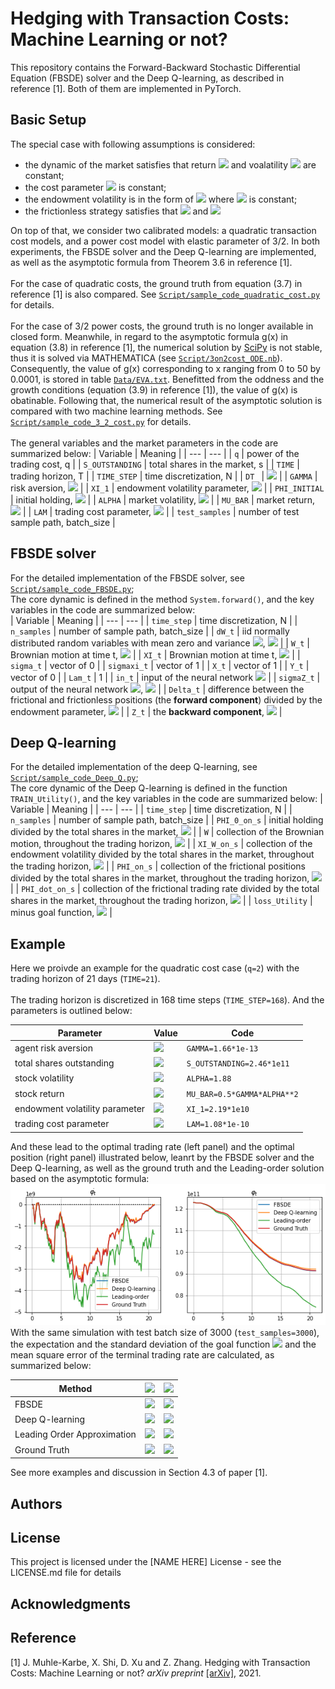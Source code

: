 # Hedging with Transaction Costs: Machine Learning or not?

This repository contains the Forward-Backward Stochastic Differential Equation (FBSDE) solver and the Deep Q-learning, as described in reference [1]. Both of them are implemented in PyTorch.

## Basic Setup

The special case with following assumptions is considered:

* the dynamic of the market satisfies that return <img src="https://latex.codecogs.com/gif.latex?\mu" /> and voalatility <img src="https://latex.codecogs.com/gif.latex?\sigma" /> are constant;
* the cost parameter <img src="https://latex.codecogs.com/gif.latex?\lambda" /> is constant;
* the endowment volatility is in the form of <img src="https://latex.codecogs.com/gif.latex?\xi_t=\hat{\xi}W_t" /> where <img src="https://latex.codecogs.com/gif.latex?\hat{\xi}" /> is constant; 
* the frictionless strategy satisfies that   <img src="https://latex.codecogs.com/gif.latex?\bar{b_t}=0" /> and <img src="https://latex.codecogs.com/gif.latex?\bar{a_t}=-\hat{\xi}{\sigma}^{-1}" />

On top of that, we consider two calibrated models: a quadratic transaction cost models, and a power cost model with elastic parameter of 3/2. In both experiments, the FBSDE solver and the Deep Q-learning are implemented, as well as the asymptotic formula from Theorem 3.6 in reference [1].     
<br/>
For the case of quadratic costs, the ground truth from equation (3.7) in reference [1] is also compared. See [`Script/sample_code_quadratic_cost.py`](./Script/sample_code_quadratic_cost.py) for details.   
<br/>
For the case of 3/2 power costs, the ground truth is no longer available in closed form. Meanwhile, in regard to the asymptotic formula g(x) in equation (3.8) in reference [1], the numerical solution by [SciPy](https://github.com/scipy/scipy) is not stable, thus it is solved via MATHEMATICA (see [`Script/3on2cost_ODE.nb`](./Script/3on2cost_ODE.nb)). Consequently, the value of g(x) corresponding to x ranging from 0 to 50 by 0.0001, is stored in table [`Data/EVA.txt`](./Data/EVA.txt). Benefitted from the oddness and the growth conditions (equation (3.9) in reference [1]), the value of g(x) is obatinable. Following that, the numerical result of the asymptotic solution is compared with two machine learning methods. See [`Script/sample_code_3_2_cost.py`](./Script/sample_code_3_2_cost.py) for details.
<br/><br/>
The general variables and the market parameters in the code are summarized below:
| Variable | Meaning |
| --- | --- |
| `q`  | power of the trading cost, q |
| `S_OUTSTANDING` | total shares in the market, s |
| `TIME` | trading horizon, T |
| `TIME_STEP` |   time discretization, N |
| `DT ` | <img src="https://latex.codecogs.com/gif.latex?\Delta%20t=\frac{T}{N}" />  |
| `GAMMA` | risk aversion, <img src="https://latex.codecogs.com/gif.latex?\gamma" /> |
| `XI_1` | endowment volatility parameter, <img src="https://latex.codecogs.com/gif.latex?\hat{\xi}" /> |
| `PHI_INITIAL` | initial holding,  <img src="https://latex.codecogs.com/gif.latex?\varphi_{0-}" /> |
| `ALPHA` | market volatility,  <img src="https://latex.codecogs.com/gif.latex?\sigma " /> |
| `MU_BAR` | market return,  <img src="https://latex.codecogs.com/gif.latex?\mu " /> |
| `LAM` | trading cost parameter, <img src="https://latex.codecogs.com/gif.latex?\lambda " /> |
| `test_samples` | number of test sample path, batch_size |

## FBSDE solver
For the detailed implementation of the FBSDE solver, see [`Script/sample_code_FBSDE.py`](./Script/sample_code_FBSDE.py);      
The core dynamic is defined in the method `System.forward()`, and the key variables in the code are summarized below:   
| Variable | Meaning |
| --- | --- |
| `time_step` | time discretization, N |
| `n_samples` | number of sample path, batch_size |
| `dW_t`  | iid normally distributed random variables with mean zero and variance <img src="https://latex.codecogs.com/gif.latex?\Delta%20t" />, <img src="https://latex.codecogs.com/gif.latex?\Delta%20W_t" /> |
| `W_t` | Brownian motion at time t, <img src="https://latex.codecogs.com/gif.latex?W_t" />  |
|  `XI_t` | Brownian motion at time t, <img src="https://latex.codecogs.com/gif.latex?W_t" /> |
| `sigma_t` | vector of 0 |
|  `sigmaxi_t` | vector of 1 |
|  `X_t` | vector of 1 |
|  `Y_t` | vector of 0 |
| `Lam_t` | 1 |
|  `in_t` | input of the neural network <img src="https://latex.codecogs.com/gif.latex?F^{\theta} " /> |
|   `sigmaZ_t` | output of the neural network <img src="https://latex.codecogs.com/gif.latex?F^{\theta} " />,  <img src="https://latex.codecogs.com/gif.latex?Z_{t} " /> |
| `Delta_t` | difference between the frictional and frictionless positions (the **forward component**) divided by the endowment parameter, <img src="https://latex.codecogs.com/gif.latex?{\hat{\xi}}^{-1}\Delta%20\varphi_t " /> |
| `Z_t` | the **backward component**, <img src="https://latex.codecogs.com/gif.latex?Y_t " /> |


## Deep Q-learning
For the detailed implementation of the deep Q-learning, see [`Script/sample_code_Deep_Q.py`](./Script/sample_code_Deep_Q.py);   
The core dynamic of the Deep Q-learning is defined in the function `TRAIN_Utility()`, and the key variables in the code are summarized below:
| Variable | Meaning |
| --- | ---  |
| `time_step`  |   time discretization, N |
| `n_samples` | number of sample path, batch_size |
| `PHI_0_on_s` | initial holding divided by the total shares in the market, <img src="https://latex.codecogs.com/gif.latex?s^{-1}\times\varphi_{0-}" /> |
| `W` | collection of the Brownian motion, throughout the trading horizon, <img src="https://latex.codecogs.com/gif.latex?\{W_t\}" /> |
| `XI_W_on_s` | collection of the endowment volatility divided by the total shares in the market, throughout the trading horizon, <img src="https://latex.codecogs.com/gif.latex?\{s^{-1}\times\xi_t\}" /> |
| `PHI_on_s` | collection of the frictional positions divided by the total shares in the market, throughout the trading horizon, <img src="https://latex.codecogs.com/gif.latex?\{s^{-1}\times\varphi_t\}" /> |
| `PHI_dot_on_s` | collection of the frictional trading rate divided by the total shares in the market, throughout the trading horizon, <img src="https://latex.codecogs.com/gif.latex?\{s^{-1}\times\dot{\varphi_t}\}" /> |
| `loss_Utility` | minus goal function, <img src="https://latex.codecogs.com/gif.latex?-J_T(\dot{\varphi})" /> |

## Example
Here we proivde an example for the quadratic cost case (`q=2`) with the trading horizon of 21 days (`TIME=21`).    
<br/>
The trading horizon is discretized in 168 time steps (`TIME_STEP=168`). And the parameters is outlined below:

| Parameter | Value | Code | 
| --- | ---  | --- | 
| agent risk aversion  | <img src="https://latex.codecogs.com/gif.latex?\gamma=1.66\times10^{-13}"/> | `GAMMA=1.66*1e-13` | 
|total shares outstanding |<img src="https://latex.codecogs.com/gif.latex?s=2.46\times10^{11}"/> | `S_OUTSTANDING=2.46*1e11` |
|stock volatility  |<img src="https://latex.codecogs.com/gif.latex?\sigma=1.88"/>  | `ALPHA=1.88`|
| stock return|<img src="https://latex.codecogs.com/gif.latex?\mu=0.5\times\gamma\times\sigma^2"/> |`MU_BAR=0.5*GAMMA*ALPHA**2` |
| endowment volatility parameter | <img src="https://latex.codecogs.com/gif.latex?\hat{\xi}=2.19\times10^{10}" />| `XI_1=2.19*1e10` |
| trading cost parameter |<img src="https://latex.codecogs.com/gif.latex?\lambda=1.08\times10^{-10}"/> | `LAM=1.08*1e-10`|

And these lead to the optimal trading rate (left panel) and the optimal position (right panel) illustrated below, leanrt by the FBSDE solver and the Deep Q-learning, as well as the ground truth and the Leading-order solution based on the asymptotic formula:
![TR=21_q=2](./Gallery/Single_TR=21_q=2_calibrated_parameter.png)
<br/>
With the same simulation with test batch size of 3000 (`test_samples=3000`), the expectation and the standard deviation of the goal function <img src="https://latex.codecogs.com/gif.latex?J_T(\dot{\varphi})"/> and the mean square error of the terminal trading rate are calculated, as summarized below:

| Method | <img src="https://latex.codecogs.com/gif.latex?J_T(\dot{\varphi})\pm%20\mathrm{std}"/> | <img src="https://latex.codecogs.com/gif.latex?\mathbb{E}[(\dot{\varphi_T})^2/s^2]"/> | 
| --- | ---  | --- | 
| FBSDE  | <img src="https://latex.codecogs.com/gif.latex?4.11\times10^9\pm%202.20\times10^9"/> | <img src="https://latex.codecogs.com/gif.latex?1.61\times10^{-8}"/> | 
| Deep Q-learning  | <img src="https://latex.codecogs.com/gif.latex?4.13\times10^9\pm%202.20\times10^9"/> | <img src="https://latex.codecogs.com/gif.latex?3.62\times10^{-9}"/> | 
| Leading Order Approximation  |  <img src="https://latex.codecogs.com/gif.latex?4.06\times10^9\pm%202.21\times10^9"/> | <img src="https://latex.codecogs.com/gif.latex?7.89\times10^{-5}"/>| 
| Ground Truth |  <img src="https://latex.codecogs.com/gif.latex?4.13\times10^9\pm%202.20\times10^9"/> | <img src="https://latex.codecogs.com/gif.latex?1.25\times10^{-8}"/>| 



See more examples and discussion in Section 4.3 of paper [1].   


## Authors

## License

This project is licensed under the [NAME HERE] License - see the LICENSE.md file for details

## Acknowledgments

## Reference
[1] J. Muhle-Karbe, X. Shi, D. Xu and Z. Zhang. Hedging with Transaction Costs: Machine Learning or not? *arXiv preprint* [[arXiv]](https://arxiv.org), 2021. 